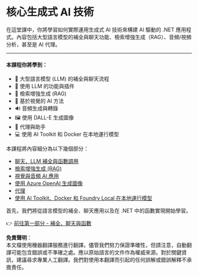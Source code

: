 # 核心生成式 AI 技術

在這堂課中，你將學習如何實際運用生成式 AI 技術來構建 AI 驅動的 .NET 應用程式。內容包括大型語言模型的補全與聊天功能、檢索增強生成（RAG）、音頻/視頻分析，甚至是 AI 代理。

---

#### 本課程你將學到：

- 🌟 大型語言模型 (LLM) 的補全與聊天流程  
- 🔗 使用 LLM 的功能與插件  
- 🔎 檢索增強生成 (RAG)  
- 👀 基於視覺的 AI 方法  
- 🔊 音頻生成與轉錄  
- 🖼️ 使用 DALL-E 生成圖像  
- 🧩 代理與助手
- 💻 使用 AI Toolkit 和 Docker 在本地運行模型  

本課程將內容細分為以下幾個部分：

- [聊天、LLM 補全與函數調用](./01-lm-completions-functions.md)  
- [檢索增強生成 (RAG)](./02-retrieval-augmented-generation.md)  
- [視覺與音頻 AI 應用](./03-vision-audio.md)  
- [使用 Azure OpenAI 生成圖像](./05-ImageGenerationOpenAI.md)  
- [代理](04-agents.md)
- [使用 AI Toolkit、Docker 和 Foundry Local 在本地運行模型](./06-LocalModelRunners.md)  

首先，我們將從語言模型的補全、聊天應用以及在 .NET 中的函數實現開始學習。

👉 [前往第一部分 - 補全、聊天與函數](./01-lm-completions-functions.md)  

**免責聲明**：  
本文檔使用機器翻譯服務進行翻譯。儘管我們努力保證準確性，但請注意，自動翻譯可能包含錯誤或不準確之處。應以原始語言的文件作為權威來源。對於關鍵資訊，建議尋求專業人工翻譯。我們對使用本翻譯而引起的任何誤解或錯誤解釋不承擔責任。